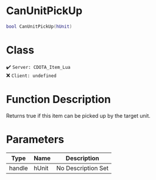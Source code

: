 # CanUnitPickUp
```lua
bool CanUnitPickUp(hUnit)
```
# Class
✔️ `Server: CDOTA_Item_Lua`  
❌ `Client: undefined`  

# Function Description
Returns true if this item can be picked up by the target unit.
# Parameters
Type|Name|Description
--|--|--
handle|hUnit|No Description Set
